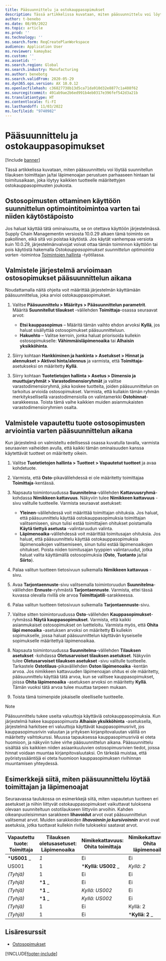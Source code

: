 ```yaml
---
title: Pääsuunnittelu ja ostokauppasopimukset
description: Tässä artikkelissa kuvataan, miten pääsuunnittelu voi löytää suunnitellun tilauksen toimittajan ja/tai läpimenoajan, joka perustuu parhaaseen ostokauppasopimuksista löydettyyn hintaan tai toimitusaikaan.
author: t-benebo
ms.date: 08/09/2022
ms.topic: article
ms.prod: ''
ms.technology: ''
ms.search.form: ReqCreatePlanWorkspace
audience: Application User
ms.reviewer: kamaybac
ms.custom: ''
ms.assetid: ''
ms.search.region: Global
ms.search.industry: Manufacturing
ms.author: benebotg
ms.search.validFrom: 2020-05-29
ms.dyn365.ops.version: AX 10.0.12
ms.openlocfilehash: c36827738b13d5ca71da910d32e8877c1a408f62
ms.sourcegitcommit: 491ab9ae2b6ed991b4eb0317e396fef542d3a21b
ms.translationtype: HT
ms.contentlocale: fi-FI
ms.lasthandoff: 11/03/2022
ms.locfileid: "9740982"
---
```

# <a name="master-planning-with-purchase-trade-agreements"></a>Pääsuunnittelu ja ostokauppasopimukset

[!include [banner](../../includes/banner.md)]

Tässä artikkelissa kuvataan, miten pääsuunnittelu voi löytää suunnitellun tilauksen toimittajan ja/tai läpimenoajan perustuen parhaaseen hintaan tai toimitusaikaan, joka löytyy kaikkien tuotteelle määritettyjen ostokauppasopimusten joukosta.

## <a name="turn-the-purchase-trade-agreements-for-planning-optimization-feature-on-or-off"></a>Ostosopimusten ottaminen käyttöön suunnittelun optimointitoimintoa varten tai niiden käytöstäpoisto

Jos haluat käyttää tätä ominaisuutta, se on otettava käyttöön järjestelmässä. Supply Chain Managementin versiosta 10.0.29 alkaen tämä toiminto on pakollinen, eikä sitä voi poistaa käytöstä. Jos käytät vanhempaa versiota kuin 10.0.29, järjestelmänvalvojat voivat ottaa tämän toiminnon käyttöön tai pois käytöstä hakemalla *Ostokauppasopimukset suunnittelun optimointia varten* -toimintoa [Toimintojen hallinta](../../../fin-ops-core/fin-ops/get-started/feature-management/feature-management-overview.md) -työtilassa.

## <a name="prepare-your-system-to-evaluate-purchase-trade-agreements-during-master-planning"></a>Valmistele järjestelmä arvioimaan ostosopimukset pääsuunnittelun aikana

Noudattamalla näitä ohjeita voit määrittää järjestelmän käyttämään pääsuunnittelua, joka arvioi ostokauppasopimukset.

1. Valitse **Pääsuunnittelu \> Määritys \> Pääsuunnittelun parametrit**. Määritä **Suunnitellut tilaukset** -välilehden **Toimittaja**-osassa seuraavat arvot:

    - **Etsi kauppasopimus** – Määritä tämän vaihto ehdon arvoksi **Kyllä**, jos haluat sisällyttää ostosopimukset pääsuunnitteluun.
    - **Hakuehto** – Valitse kerroin, jonka haluat priorisoida kullekin ostosopimukselle: **Vähimmäisläpimenoaika** tai **Alhaisin yksikköhinta**.

1. Siirry kohtaan **Hankkiminen ja hankinta \> Asetukset \> Hinnat ja alennukset \> Aktivoi hinta/alennus** ja varmista, että **Toimittaja**-asetukseksi on määritetty **Kyllä**.
1. Siirry kohtaan **Tuotetietojen hallinta \> Asetus \> Dimensio ja muuttujaryhmät \> Varastodimensioryhmät** ja valitse varastodimensioryhmä, joka koskee tuotteita, joiden pääsuunnittelun on tarkoitus arvioida ostosopimukset. Varmista, että kullakin tämän ryhmän merkityksellisellä varastodimensiolla on valintamerkki **Ostohinnat**-sarakkeessa. Toista tämä vaihe kaikkien muiden asianmukaisten varastodimensioryhmien osalta.

## <a name="prepare-a-released-product-to-evaluate-purchase-trade-agreements-during-master-planning"></a>Valmistele vapautettu tuote ostosopimusten arviointia varten pääsuunnittelun aikana

Kun järjestelmä on valmisteltu edellisessä osassa kuvatulla tavalla, varmista seuraavien vaiheiden avulla, että kaikki tämän ominaisuuden kanssa käytettävät tuotteet on määritetty oikein.

1. Valitse **Tuotetietojen hallinta \> Tuotteet \> Vapautetut tuotteet** ja avaa kohdetuote.
1. Varmista, että **Osto**-pikavälilehdessä ei ole määritetty toimittajaa **Toimittaja**-kentässä.
1. Napsauta toimintoruudussa **Suunnitelma**-välilehden **Kattavuusryhmä**-kohdassa **Nimikkeen kattavuus**. Näkyviin tulee **Nimikkeen kattavuus** -sivu valitulle tuotteelle. Varmista seuraavat asetukset:

    - **Yleinen**-välilehdessä voit määrittää toimittajan ohituksia. Jos haluat, että pääsuunnittelu käyttää ostokauppasopimuksia toimittajan valitsemiseen, sinun tulisi estää toimittajien ohitukset poistamalla **Käytä tiettyä asetusta** -valintaruudun valinta.
    - **Läpimenoaika**-välilehdessä voit määrittää toimitusajan ohituksia. Jos haluat, että pääsuunnittelu käyttää ostokauppasopimuksia läpimenoaikojen valitsemiseen, sinun tulisi estää läpimenoaikojen ohitukset. Poista niiden toimitusajan tyyppien valintaruudut, jotka haluat valita käyttämällä ostosopimuksia (**Osto**, **Tuotanto** ja/tai **Siirto**).

1. Palaa valitun tuotteen tietosivuun sulkemalla **Nimikkeen kattavuus** -sivu.
1. Avaa **Tarjontaennuste**-sivu valitsemalla toimintoruudun **Suunnitelma**-välilehden **Ennuste**-ryhmästä **Tarjontaennuste**. Varmista, ettei tässä kuvassa olevalla rivillä ole arvoa **Toimittajatili**-sarakkeessa.
1. Palaa valitun tuotteen tietosivuun sulkemalla **Tarjontaennuste**-sivu.
1. Valitse sitten toimintoruudussa **Osto**-välilehden **Kauppasopimukset**-ryhmässä **Näytä kauppasopimukset**. Varmista, että kaikki asianmukaiset ostosopimukset on luetteloitu. Varmista myös, että **Ohita läpi menoaika** -asetuksen arvoksi on määritetty **Ei** kullekin sopimukselle, jossa haluat pääsuunnittelun käyttävän kyseiselle sopimukselle määritettyä läpimenoaikaa.
1. Napsauta toimintoruudussa **Suunnitelma**-välilehden **Tilauksen asetukset** -kohdassa **Oletusarvoiset tilauksen asetukset**. Näkyviin tulee **Oletusarvoiset tilauksen asetukset** -sivu valitulle tuotteelle. Tarkastele **Ostotilaus**-pikavälilehden **Oston läpimenoaika** -kentän arvoa. Jos nimikkeen kattavuuden läpimenoajan ohitus ei ole määritetty, pääsuunnittelu käyttää tätä arvoa, kun se valitsee kauppasopimukset, joissa **Ohita läpimenoaika** -asetuksen arvoksi on määritetty **Kyllä**. Tämän vuoksi tätä arvoa tulee muuttaa tarpeen mukaan.
1. Toista tämä toimenpide jokaiselle oleelliselle tuotteelle.

> [!NOTE]
> Pääsuunnittelu tukee useita valuuttoja käyttäviä ostokauppasopimuksia. Kun järjestelmä hakee kauppasopimusta **Alhaisin yksikköhinta** -asetuksella, järjestelmä harkitsee eri valuuttoja käyttävät kauppasopimusrivit, jos kauppasopimusrivin valuutan ja yrityksen kirjanpitovaluutan välillä on määritetty vaihtokurssi. Muussa tapauksessa kauppasopimusriviä ei oteta huomioon, ja näkyviin tulee virhe pääsuunnittelun aikana. Pääsuunnittelu sisältää siis kaikkien niiden asiaankuuluvien ostosopimusrivien tiedot, joissa hinnat voidaan muuntaa kirjanpitovaluutaksi. On tärkeää muistaa, että pyöristyssääntöjä ei oteta huomioon kauppasopimuksen rivihinnan muuntamisen yhteydessä.

## <a name="examples-of-how-master-planning-finds-vendor-and-lead-times"></a>Esimerkkejä siitä, miten pääsuunnittelu löytää toimittajan ja läpimenoajat

Seuraavassa taulukossa on esimerkkejä siitä, miten vapautetun tuotteen eri asetukset ja niihin liittyvät ostokauppasopimukset vaikuttavat tuloksena olevaan suunniteltuun ostotilaukseen liittyviin arvoihin. Kahden oikeanpuoleisimman sarakkeen **lihavoidut** arvot ovat pääsuunnittelun valitsemat arvot. Muiden sarakkeiden **_lihavoinnin ja kursivoinnin_** arvot ovat asetuksia, jotka tuottavat kullekin riville tulokseksi saatavat arvot.

| Vapautettu tuote: Toimittaja | Tilauksen oletusasetuset: Läpimenoaika | Nimikekattavuus: Ohita toimittaja | Nimikekattavuus: Ohita läpimenoaika | Kauppasopimus: Toimittaja | Kauppasopimus: Läpimenoaika | Kauppasopimus: Ohita läpimenoaika | Tuloksena oleva toimittaja | Tuloksena oleva läpimenoaika |
| --- | --- | --- | --- | --- | --- | --- | --- | --- |
| ***US001** _ | _*_1_*_ | Ei | Ei | US003 | 3 | Ei | _ *US001** | **1** |
| US001 | 1 | ***Kyllä: US002** _ | _*_Kyllä: 2_*_ | US003 | 3 | Ei | _ *US002** | **2** |
| *(Tyhjä)* | 1 | Ei | Ei | ***US003** _ | _*_3_*_ | Ei | _ *US003** | **3** |
| *(Tyhjä)* | ***1** _ | Ei | Ei | _*_US003_*_ | 3 | Kyllä | _ *US003** | **1** |
| *(Tyhjä)* | ***1** _ | _*_Kyllä: US002_*_ | Ei | US003 | 3 | Ei | _ *US002** | **1** |
| *(Tyhjä)* | ***1** _ | _*_Kyllä: US002_*_ | Ei | US003 | 3 | Ei | _ *US002** | **1** |
| *(Tyhjä)* | 1 | Ei | Kyllä: 2 | ***US003** _ | _*_3_*_ | Ei | _ *US003** | **3** |
| *(Tyhjä)* | 1 | Ei | ***Kyllä: 2** _ | _*_US003_*_ | 3 | Kyllä | _ *US003** | **2** |

## <a name="additional-resources"></a>Lisäresurssit

- [Ostosopimukset](../../procurement/purchase-agreements.md)


[!INCLUDE[footer-include](../../../includes/footer-banner.md)]
